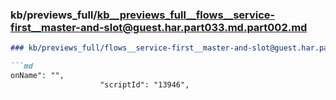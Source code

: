 ### kb/previews_full/kb__previews_full__flows__service-first__master-and-slot@guest.har.part033.md.part002.md

```md
### kb/previews_full/flows__service-first__master-and-slot@guest.har.part033.md (part 002)

```md
onName": "",
                    "scriptId": "13946",
                
```

```

```
